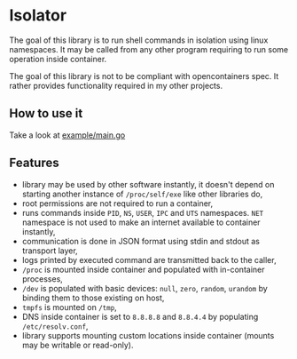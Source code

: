 # Isolator

The goal of this library is to run shell commands in isolation using linux namespaces.
It may be called from any other program requiring to run some operation
inside container.

The goal of this library is not to be compliant with opencontainers spec. It rather provides
functionality required in my other projects.

## How to use it

Take a look at [example/main.go](example/main.go)

## Features

- library may be used by other software instantly, it doesn't depend on starting another instance of `/proc/self/exe` like other libraries do,
- root permissions are not required to run a container,
- runs commands inside `PID`, `NS`, `USER`, `IPC` and `UTS` namespaces. `NET` namespace is not used to make an internet available to container instantly,
- communication is done in JSON format using stdin and stdout as transport layer,
- logs printed by executed command are transmitted back to the caller,
- `/proc` is mounted inside container and populated with in-container processes,
- `/dev` is populated with basic devices: `null`, `zero`, `random`, `urandom` by binding them to those existing on host,
- `tmpfs` is mounted on `/tmp`,
- DNS inside container is set to `8.8.8.8` and `8.8.4.4` by populating `/etc/resolv.conf`,
- library supports mounting custom locations inside container (mounts may be writable or read-only).